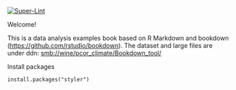 [![Super-Lint](https://github.com/NIEHS/PCOR_bookdown_tools/actions/workflows/superlint.yml/badge.svg?branch=mm_workflows)](https://github.com/NIEHS/PCOR_bookdown_tools/actions/workflows/superlint.yml/badge.svg?branch=mm_workflows)

Welcome!

This is a data analysis examples book based on R Markdown and bookdown (<https://github.com/rstudio/bookdown>). The dataset and large files are under ddn: <smb://wine/pcor_climate/Bookdown_tool/>

Install packages

```{r}
install.packages("styler")

```
